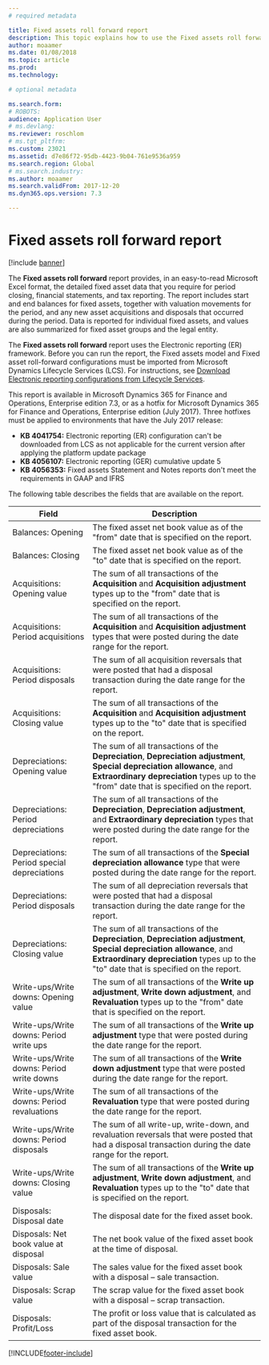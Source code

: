 ```yaml
---
# required metadata

title: Fixed assets roll forward report
description: This topic explains how to use the Fixed assets roll forward report.
author: moaamer
ms.date: 01/08/2018
ms.topic: article
ms.prod: 
ms.technology: 

# optional metadata

ms.search.form: 
# ROBOTS: 
audience: Application User
# ms.devlang: 
ms.reviewer: roschlom
# ms.tgt_pltfrm: 
ms.custom: 23021
ms.assetid: d7e86f72-95db-4423-9b04-761e9536a959
ms.search.region: Global
# ms.search.industry: 
ms.author: moaamer
ms.search.validFrom: 2017-12-20
ms.dyn365.ops.version: 7.3

---
```

# Fixed assets roll forward report

[!include [banner](../includes/banner.md)]

The **Fixed assets roll forward** report provides, in an easy-to-read Microsoft Excel format, the detailed fixed asset data that you require for period closing, financial statements, and tax reporting. The report includes start and end balances for fixed assets, together with valuation movements for the period, and any new asset acquisitions and disposals that occurred during the period. Data is reported for individual fixed assets, and values are also summarized for fixed asset groups and the legal entity.

The **Fixed assets roll forward** report uses the Electronic reporting (ER) framework. Before you can run the report, the Fixed assets model and Fixed asset roll-forward configurations must be imported from Microsoft Dynamics Lifecycle Services (LCS). For instructions, see [Download Electronic reporting configurations from Lifecycle Services](/dynamics365/unified-operations/dev-itpro/analytics/download-electronic-reporting-configuration-lcs).

This report is available in Microsoft Dynamics 365 for Finance and Operations, Enterprise edition 7.3, or as a hotfix for Microsoft Dynamics 365 for Finance and Operations, Enterprise edition (July 2017). Three hotfixes must be applied to environments that have the July 2017 release:

- **KB 4041754:** Electronic reporting (ER) configuration can't be downloaded from LCS as not applicable for the current version after applying the platform update package
- **KB 4056107:** Electronic reporting (GER) cumulative update 5
- **KB 4056353:** Fixed assets Statement and Notes reports don't meet the requirements in GAAP and IFRS

The following table describes the fields that are available on the report.


|                    Field                    |                                                                                                                                Description                                                                                                                                |
|---------------------------------------------|---------------------------------------------------------------------------------------------------------------------------------------------------------------------------------------------------------------------------------------------------------------------------|
|              Balances: Opening              |                                                                                           The fixed asset net book value as of the "from" date that is specified on the report.                                                                                           |
|              Balances: Closing              |                                                                                            The fixed asset net book value as of the "to" date that is specified on the report.                                                                                            |
|         Acquisitions: Opening value         |                                                 The sum of all transactions of the <strong>Acquisition</strong> and <strong>Acquisition adjustment</strong> types up to the "from" date that is specified on the report.                                                  |
|      Acquisitions: Period acquisitions      |                                                 The sum of all transactions of the <strong>Acquisition</strong> and <strong>Acquisition adjustment</strong> types that were posted during the date range for the report.                                                  |
|       Acquisitions: Period disposals        |                                                                        The sum of all acquisition reversals that were posted that had a disposal transaction during the date range for the report.                                                                        |
|         Acquisitions: Closing value         |                                                  The sum of all transactions of the <strong>Acquisition</strong> and <strong>Acquisition adjustment</strong> types up to the "to" date that is specified on the report.                                                   |
|        Depreciations: Opening value         | The sum of all transactions of the <strong>Depreciation</strong>, <strong>Depreciation adjustment</strong>, <strong>Special depreciation allowance</strong>, and <strong>Extraordinary depreciation</strong> types up to the "from" date that is specified on the report. |
|     Depreciations: Period depreciations     |                         The sum of all transactions of the <strong>Depreciation</strong>, <strong>Depreciation adjustment</strong>, and <strong>Extraordinary depreciation</strong> types that were posted during the date range for the report.                          |
| Depreciations: Period special depreciations |                                                              The sum of all transactions of the <strong>Special depreciation allowance</strong> type that were posted during the date range for the report.                                                               |
|       Depreciations: Period disposals       |                                                                       The sum of all depreciation reversals that were posted that had a disposal transaction during the date range for the report.                                                                        |
|        Depreciations: Closing value         |  The sum of all transactions of the <strong>Depreciation</strong>, <strong>Depreciation adjustment</strong>, <strong>Special depreciation allowance</strong>, and <strong>Extraordinary depreciation</strong> types up to the "to" date that is specified on the report.  |
|    Write-ups/Write downs: Opening value     |                              The sum of all transactions of the <strong>Write up adjustment</strong>, <strong>Write down adjustment</strong>, and <strong>Revaluation</strong> types up to the "from" date that is specified on the report.                               |
|   Write-ups/Write downs: Period write ups   |                                                                    The sum of all transactions of the <strong>Write up adjustment</strong> type that were posted during the date range for the report.                                                                    |
|  Write-ups/Write downs: Period write downs  |                                                                   The sum of all transactions of the <strong>Write down adjustment</strong> type that were posted during the date range for the report.                                                                   |
| Write-ups/Write downs: Period revaluations  |                                                                        The sum of all transactions of the <strong>Revaluation</strong> type that were posted during the date range for the report.                                                                        |
|   Write-ups/Write downs: Period disposals   |                                                           The sum of all write-up, write-down, and revaluation reversals that were posted that had a disposal transaction during the date range for the report.                                                           |
|    Write-ups/Write downs: Closing value     |                               The sum of all transactions of the <strong>Write up adjustment</strong>, <strong>Write down adjustment</strong>, and <strong>Revaluation</strong> types up to the "to" date that is specified on the report.                                |
|          Disposals: Disposal date           |                                                                                                                The disposal date for the fixed asset book.                                                                                                                |
|    Disposals: Net book value at disposal    |                                                                                                    The net book value of the fixed asset book at the time of disposal.                                                                                                    |
|            Disposals: Sale value            |                                                                                               The sales value for the fixed asset book with a disposal – sale transaction.                                                                                                |
|           Disposals: Scrap value            |                                                                                               The scrap value for the fixed asset book with a disposal – scrap transaction.                                                                                               |
|           Disposals: Profit/Loss            |                                                                                 The profit or loss value that is calculated as part of the disposal transaction for the fixed asset book.                                                                                 |



[!INCLUDE[footer-include](../../includes/footer-banner.md)]
